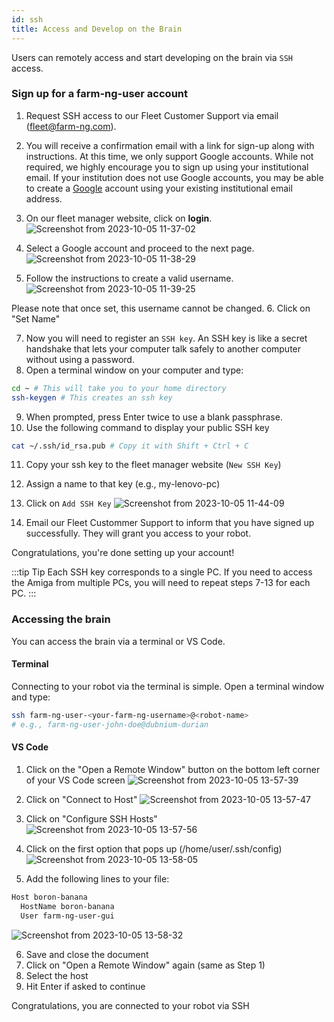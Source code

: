 ```yaml
---
id: ssh
title: Access and Develop on the Brain
---
```


Users can remotely access and start developing on the brain via `SSH` access.

### Sign up for a farm-ng-user account

1. Request SSH access to our Fleet Customer Support via email (fleet@farm-ng.com).

2. You will receive a confirmation email with a link for sign-up along with instructions.
At this time, we only support Google accounts.
While not required, we highly encourage you to sign up using your institutional email.
If your institution does not use Google accounts, you may be able to create a
[Google](https://support.google.com/accounts/answer/27441?sjid=986712808663701328-NA#existingemail)
account using your existing institutional email address.

3. On our fleet manager website, click on **login**.
![Screenshot from 2023-10-05 11-37-02](https://github.com/farm-ng/amiga-dev-kit/assets/39603677/16afce2a-f338-44a6-9757-f1eadce9a9bb)

4. Select a Google account and proceed to the next page.
![Screenshot from 2023-10-05 11-38-29](https://github.com/farm-ng/amiga-dev-kit/assets/39603677/ac571d4b-303e-4956-a8fa-bb324e40fe48)

5. Follow the instructions to create a valid username.
![Screenshot from 2023-10-05 11-39-25](https://github.com/farm-ng/amiga-dev-kit/assets/39603677/a02ed7b7-5781-46b0-9847-60a45bc203cf)

Please note that once set, this username cannot be changed.
6. Click on "Set Name"

7. Now you will need to register an `SSH key`. An SSH key is like a secret handshake that lets your
computer talk safely to another computer
without using a password.
8. Open a terminal window on your computer and type:
```bash
cd ~ # This will take you to your home directory
ssh-keygen # This creates an ssh key
```
9. When prompted, press Enter twice to use a blank passphrase.
10. Use the following command to display your public SSH key
```bash
cat ~/.ssh/id_rsa.pub # Copy it with Shift + Ctrl + C
```
11. Copy your ssh key to the fleet manager website (`New SSH Key`)
12. Assign a name to that key (e.g., my-lenovo-pc)
13. Click on `Add SSH Key`
![Screenshot from 2023-10-05 11-44-09](https://github.com/farm-ng/amiga-dev-kit/assets/39603677/2fe86af2-6156-4fda-bef8-7bb803d5ff52)

15. Email our Fleet Custommer Support to inform that you have signed up successfully.
They will grant you access to your robot.

Congratulations, you're done setting up your account!

:::tip Tip
Each SSH key corresponds to a single PC.
If you need to access the Amiga from multiple PCs, you will need to repeat steps 7-13 for each PC.
:::

### Accessing the brain
You can access the brain via a terminal or VS Code.

#### Terminal
Connecting to your robot via the terminal is simple.
Open a terminal window and type:
```bash
ssh farm-ng-user-<your-farm-ng-username>@<robot-name>
# e.g., farm-ng-user-john-doe@dubnium-durian
```

#### VS Code
1. Click on the "Open a Remote Window" button on the bottom left corner of your VS Code screen
![Screenshot from 2023-10-05 13-57-39](https://github.com/farm-ng/amiga-dev-kit/assets/39603677/24d84831-7bca-4923-9b2d-ce2abcce3ea7)

2. Click on "Connect to Host"
![Screenshot from 2023-10-05 13-57-47](https://github.com/farm-ng/amiga-dev-kit/assets/39603677/87a15980-5b98-46f0-9e83-3c80e752b279)

3. Click on "Configure SSH Hosts"
![Screenshot from 2023-10-05 13-57-56](https://github.com/farm-ng/amiga-dev-kit/assets/39603677/57aa9506-1738-4daf-9848-7b3c9af80ff1)

4. Click on the first option that pops up (/home/user/.ssh/config)
![Screenshot from 2023-10-05 13-58-05](https://github.com/farm-ng/amiga-dev-kit/assets/39603677/6a577080-a052-4a90-9ffb-491d7bb7c2ed)

5. Add the following lines to your file:
```bash
Host boron-banana
  HostName boron-banana
  User farm-ng-user-gui
  ```
![Screenshot from 2023-10-05 13-58-32](https://github.com/farm-ng/amiga-dev-kit/assets/39603677/82ed45cf-82e1-46c4-9220-33e2338cc6d0)

6. Save and close the document
7. Click on "Open a Remote Window" again (same as Step 1)
8. Select the host
9. Hit Enter if asked to continue

Congratulations, you are connected to your robot via SSH
